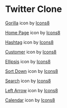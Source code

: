 # Twitter Clone

<a target="_blank" href="https://icons8.com/icon/ybXEYSUAvgmy/gorilla">Gorilla</a> icon by <a target="_blank" href="https://icons8.com">Icons8</a>

<a target="_blank" href="https://icons8.com/icon/6g6b5Mh-1uJ7/home-page">Home Page</a> icon by <a target="_blank" href="https://icons8.com">Icons8</a>

<a target="_blank" href="https://icons8.com/icon/9457/hashtag">Hashtag</a> icon by <a target="_blank" href="https://icons8.com">Icons8</a>

<a target="_blank" href="https://icons8.com/icon/12438/customer">Customer</a> icon by <a target="_blank" href="https://icons8.com">Icons8</a>

<a target="_blank" href="https://icons8.com/icon/36944/ellipsis">Ellipsis</a> icon by <a target="_blank" href="https://icons8.com">Icons8</a>

<a target="_blank" href="https://icons8.com/icon/19161/sort-down">Sort Down</a> icon by <a target="_blank" href="https://icons8.com">Icons8</a>

<a target="_blank" href="https://icons8.com/icon/59878/search">Search</a> icon by <a target="_blank" href="https://icons8.com">Icons8</a>

<a target="_blank" href="https://icons8.com/icon/15815/left-arrow">Left Arrow</a> icon by <a target="_blank" href="https://icons8.com">Icons8</a>

<a target="_blank" href="https://icons8.com/icon/16152/calendar">Calendar</a> icon by <a target="_blank" href="https://icons8.com">Icons8</a>
